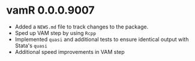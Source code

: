 # vamR 0.0.0.9007

* Added a `NEWS.md` file to track changes to the package.
* Sped up VAM step by using `Rcpp`
* Implemented `quasi` and additional tests to ensure identical output with Stata's `quasi`
* Additional speed improvements in VAM step